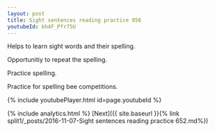 ```yaml
---
layout: post
title: Sight sentences reading practice 956
youtubeId: kh4F_Pfr75U
---
```

 
 
Helps to learn sight words and their spelling.

Opportunitiy to repeat the spelling. 

Practice spelling. 
 
Practice for spelling bee competitions. 
 
{% include youtubePlayer.html id=page.youtubeId %}
 
 
{% include analytics.html %} 
[Next]({{ site.baseurl }}{% link  split1/_posts/2016-11-07-Sight sentences reading practice 652.md%})
 
